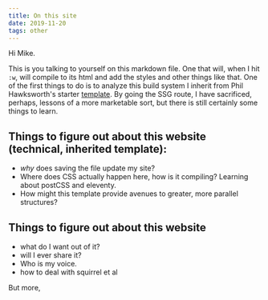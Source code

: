 ```yaml
---
title: On this site
date: 2019-11-20 
tags: other
---
```

Hi Mike.  

This is you talking to yourself on this markdown file.  One that will, when I hit `:w`, will compile to its html and add the styles and other things like that.  One of the first things to do is to analyze this build system I inherit from Phil Hawksworth's starter [template](https://github.com/philhawksworth/eleventyone).  By going the SSG route, I have sacrificed, perhaps, lessons of a more marketable sort, but there is still certainly some things to learn.
## Things to figure out about this website (technical, inherited template):
* *why* does saving the file update my site?
* Where does CSS actually happen here, how is it compiling?  Learning about postCSS and eleventy.
* How might this template provide avenues to greater, more parallel structures?
## Things to figure out about this website
* what do I want out of it?
* will I ever share it?
* Who is my voice.  
* how to deal with squirrel et al

But more, 
